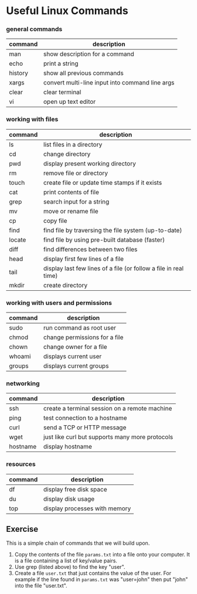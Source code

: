 # Useful Linux Commands

### general commands

| command  | description                                                      |
|----------|------------------------------------------------------------------|
| man      | show description for a command                                   |
| echo     | print a string                                                   |
| history  | show all previous commands                                       |
| xargs    | convert multi-line input into command line args                  |
| clear    | clear terminal                                                   |
| vi       | open up text editor                                              |

### working with files
| command  | description                                                      |
|----------|------------------------------------------------------------------|
| ls       | list files in a directory                                        |
| cd       | change directory                                                 |
| pwd      | display present working directory                                |
| rm       | remove file or directory                                         |
| touch    | create file or update time stamps if it exists                   |
| cat      | print contents of file                                           |
| grep     | search input for a string                                        |
| mv       | move or rename file                                              |
| cp       | copy file                                                        |
| find     | find file by traversing the file system (up-to-date)             |
| locate   | find file by using pre-built database (faster)                   |
| diff     | find differences between two files                               |
| head     | display first few lines of a file                                |
| tail     | display last few lines of a file (or follow a file in real time) |
| mkdir    | create directory                                                 |

### working with users and permissions

| command  | description                                                      |
|----------|------------------------------------------------------------------|
| sudo     | run command as root user                                         |
| chmod    | change permissions for a file                                    |
| chown    | change owner for a file                                          |
| whoami   | displays current user                                            |
| groups   | displays current groups                                          |

### networking

| command  | description                                                      |
|----------|------------------------------------------------------------------|
| ssh      | create a terminal session on a remote machine                    |
| ping     | test connection to a hostname                                    |
| curl     | send a TCP or HTTP message                                       |
| wget     | just like curl but supports many more protocols                  |
| hostname | display hostname                                                 |

### resources
| command  | description                                                      |
|----------|------------------------------------------------------------------|
| df       | display free disk space                                          |
| du       | display disk usage                                               |
| top      | display processes with memory      

## Exercise
This is a simple chain of commands that we will build upon.
1. Copy the contents of the file `params.txt` into a file onto your computer. It is a file containing a list of key/value pairs.
2. Use grep (listed above) to find the key "user".
3. Create a file `user.txt` that just contains the value of the user. For example if the line found in `params.txt` was "user=john" then put "john" into the file "user.txt".
